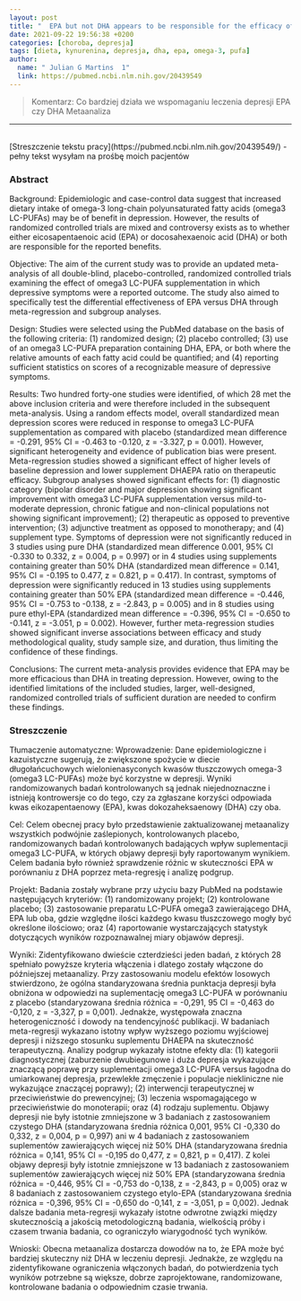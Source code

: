 ```yaml
---
layout: post
title: "  EPA but not DHA appears to be responsible for the efficacy of omega-3 long chain polyunsaturated fatty acid supplementation in depression: evidence from a meta-analysis of randomized controlled trials "
date: 2021-09-22 19:56:38 +0200
categories: [choroba, depresja]
tags: [dieta, kynurenina, depresja, dha, epa, omega-3, pufa]
author:
  name: " Julian G Martins  1"
  link: https://pubmed.ncbi.nlm.nih.gov/20439549
---
```

> Komentarz: Co bardziej działa we wspomaganiu leczenia depresji EPA czy DHA
> Metaanaliza


<hr>
<br>
[Streszczenie tekstu pracy](https://pubmed.ncbi.nlm.nih.gov/20439549/) - pełny tekst wysyłam na prośbę moich pacjentów



### Abstract

Background: Epidemiologic and case-control data suggest that increased dietary intake of omega-3 long-chain polyunsaturated fatty acids (omega3 LC-PUFAs) may be of benefit in depression. However, the results of randomized controlled trials are mixed and controversy exists as to whether either eicosapentaenoic acid (EPA) or docosahexaenoic acid (DHA) or both are responsible for the reported benefits.

Objective: The aim of the current study was to provide an updated meta-analysis of all double-blind, placebo-controlled, randomized controlled trials examining the effect of omega3 LC-PUFA supplementation in which depressive symptoms were a reported outcome. The study also aimed to specifically test the differential effectiveness of EPA versus DHA through meta-regression and subgroup analyses.

Design: Studies were selected using the PubMed database on the basis of the following criteria: (1) randomized design; (2) placebo controlled; (3) use of an omega3 LC-PUFA preparation containing DHA, EPA, or both where the relative amounts of each fatty acid could be quantified; and (4) reporting sufficient statistics on scores of a recognizable measure of depressive symptoms.

Results: Two hundred forty-one studies were identified, of which 28 met the above inclusion criteria and were therefore included in the subsequent meta-analysis. Using a random effects model, overall standardized mean depression scores were reduced in response to omega3 LC-PUFA supplementation as compared with placebo (standardized mean difference = -0.291, 95% CI = -0.463 to -0.120, z = -3.327, p = 0.001). However, significant heterogeneity and evidence of publication bias were present. Meta-regression studies showed a significant effect of higher levels of baseline depression and lower supplement DHAEPA ratio on therapeutic efficacy. Subgroup analyses showed significant effects for: (1) diagnostic category (bipolar disorder and major depression showing significant improvement with omega3 LC-PUFA supplementation versus mild-to-moderate depression, chronic fatigue and non-clinical populations not showing significant improvement); (2) therapeutic as opposed to preventive intervention; (3) adjunctive treatment as opposed to monotherapy; and (4) supplement type. Symptoms of depression were not significantly reduced in 3 studies using pure DHA (standardized mean difference 0.001, 95% CI -0.330 to 0.332, z = 0.004, p = 0.997) or in 4 studies using supplements containing greater than 50% DHA (standardized mean difference = 0.141, 95% CI = -0.195 to 0.477, z = 0.821, p = 0.417). In contrast, symptoms of depression were significantly reduced in 13 studies using supplements containing greater than 50% EPA (standardized mean difference = -0.446, 95% CI = -0.753 to -0.138, z = -2.843, p = 0.005) and in 8 studies using pure ethyl-EPA (standardized mean difference = -0.396, 95% CI = -0.650 to -0.141, z = -3.051, p = 0.002). However, further meta-regression studies showed significant inverse associations between efficacy and study methodological quality, study sample size, and duration, thus limiting the confidence of these findings.

Conclusions: The current meta-analysis provides evidence that EPA may be more efficacious than DHA in treating depression. However, owing to the identified limitations of the included studies, larger, well-designed, randomized controlled trials of sufficient duration are needed to confirm these findings.

### Streszczenie

Tłumaczenie automatyczne:
Wprowadzenie: Dane epidemiologiczne i kazuistyczne sugerują, że zwiększone spożycie w diecie długołańcuchowych wielonienasyconych kwasów tłuszczowych omega-3 (omega3 LC-PUFAs) może być korzystne w depresji. Wyniki randomizowanych badań kontrolowanych są jednak niejednoznaczne i istnieją kontrowersje co do tego, czy za zgłaszane korzyści odpowiada kwas eikozapentaenowy (EPA), kwas dokozaheksaenowy (DHA) czy oba.

Cel: Celem obecnej pracy było przedstawienie zaktualizowanej metaanalizy wszystkich podwójnie zaślepionych, kontrolowanych placebo, randomizowanych badań kontrolowanych badających wpływ suplementacji omega3 LC-PUFA, w których objawy depresji były raportowanym wynikiem. Celem badania było również sprawdzenie różnic w skuteczności EPA w porównaniu z DHA poprzez meta-regresję i analizę podgrup.

Projekt: Badania zostały wybrane przy użyciu bazy PubMed na podstawie następujących kryteriów: (1) randomizowany projekt; (2) kontrolowane placebo; (3) zastosowanie preparatu LC-PUFA omega3 zawierającego DHA, EPA lub oba, gdzie względne ilości każdego kwasu tłuszczowego mogły być określone ilościowo; oraz (4) raportowanie wystarczających statystyk dotyczących wyników rozpoznawalnej miary objawów depresji.

Wyniki: Zidentyfikowano dwieście czterdzieści jeden badań, z których 28 spełniało powyższe kryteria włączenia i dlatego zostały włączone do późniejszej metaanalizy. Przy zastosowaniu modelu efektów losowych stwierdzono, że ogólna standaryzowana średnia punktacja depresji była obniżona w odpowiedzi na suplementację omega3 LC-PUFA w porównaniu z placebo (standaryzowana średnia różnica = -0,291, 95 CI = -0,463 do -0,120, z = -3,327, p = 0,001). Jednakże, występowała znaczna heterogeniczność i dowody na tendencyjność publikacji. W badaniach meta-regresji wykazano istotny wpływ wyższego poziomu wyjściowej depresji i niższego stosunku suplementu DHAEPA na skuteczność terapeutyczną. Analizy podgrup wykazały istotne efekty dla: (1) kategorii diagnostycznej (zaburzenie dwubiegunowe i duża depresja wykazujące znaczącą poprawę przy suplementacji omega3 LC-PUFA versus łagodna do umiarkowanej depresja, przewlekłe zmęczenie i populacje niekliniczne nie wykazujące znaczącej poprawy); (2) interwencji terapeutycznej w przeciwieństwie do prewencyjnej; (3) leczenia wspomagającego w przeciwieństwie do monoterapii; oraz (4) rodzaju suplementu. Objawy depresji nie były istotnie zmniejszone w 3 badaniach z zastosowaniem czystego DHA (standaryzowana średnia różnica 0,001, 95% CI -0,330 do 0,332, z = 0,004, p = 0,997) ani w 4 badaniach z zastosowaniem suplementów zawierających więcej niż 50% DHA (standaryzowana średnia różnica = 0,141, 95% CI = -0,195 do 0,477, z = 0,821, p = 0,417). Z kolei objawy depresji były istotnie zmniejszone w 13 badaniach z zastosowaniem suplementów zawierających więcej niż 50% EPA (standaryzowana średnia różnica = -0,446, 95% CI = -0,753 do -0,138, z = -2,843, p = 0,005) oraz w 8 badaniach z zastosowaniem czystego etylo-EPA (standaryzowana średnia różnica = -0,396, 95% CI = -0,650 do -0,141, z = -3,051, p = 0,002). Jednak dalsze badania meta-regresji wykazały istotne odwrotne związki między skutecznością a jakością metodologiczną badania, wielkością próby i czasem trwania badania, co ograniczyło wiarygodność tych wyników.

Wnioski: Obecna metaanaliza dostarcza dowodów na to, że EPA może być bardziej skuteczny niż DHA w leczeniu depresji. Jednakże, ze względu na zidentyfikowane ograniczenia włączonych badań, do potwierdzenia tych wyników potrzebne są większe, dobrze zaprojektowane, randomizowane, kontrolowane badania o odpowiednim czasie trwania. 
